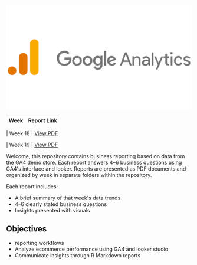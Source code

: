 <p align="center">
  <img src="Week18/Google-Analytics-Logo.png" alt="GA4 Logo">
</p>

| Week    |  Report Link      
|---------|---------------| 

| Week 18 | [View PDF](https://github.com/HNordholm/weekly-GA4-reporting-/blob/main/Week18/w18report.pdf) 


| Week 19 | [View PDF](https://github.com/HNordholm/weekly-GA4-reporting-/blob/main/Week19/w19report.pdf)                                                                                                          
                                


Welcome, this repository contains business reporting based on data from the GA4 demo store.
Each report answers 4–6 business questions using GA4's interface and looker. 
Reports are presented as PDF documents and organized by week in separate folders within the repository.


Each report includes:
- A brief summary of that week's data trends
- 4–6 clearly stated business questions
- Insights presented with visuals

## Objectives

- reporting workflows
- Analyze ecommerce performance using GA4 and looker studio 
- Communicate insights through R Markdown reports


